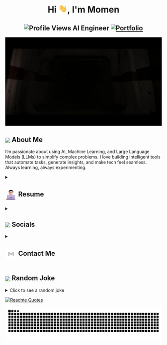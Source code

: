 <h1 align="center">Hi <img src="https://github.com/momenmian/momenmian/blob/main/icons/Hi.gif" width="28px"/>, I'm Momen</h1>
<h2 align="center">
  <img src="https://komarev.com/ghpvc/?username=momenmian&color=dc143c&style=for-the-badge" alt="Profile Views" style="height:21px;">
  AI Engineer
  <a href="https://momenmian.github.io/">
    <img src="https://img.shields.io/badge/Portfolio-543DE0?style=for-the-badge&logo=About.me&logoColor=white" alt="Portfolio" style="height:22px;">
  </a>
</h2>
<div align="center">
 <img alt="GIF" src="https://github.com/momenmian/momenmian/blob/main/icons/Darth Vader.gif" />
</div>

## <img align ='center' src="https://i.giphy.com/media/v1.Y2lkPTc5MGI3NjExdjh2dDM4bDhyYzM5NmppaHJ6dG56Mmh3bTkyanFkdWRvZ3R1cGoycSZlcD12MV9pbnRlcm5hbF9naWZfYnlfaWQmY3Q9ZQ/LOnt6uqjD9OexmQJRB/giphy.gif" width="37" /> About Me

I’m passionate about using AI, Machine Learning, and Large Language Models (LLMs) to simplify complex problems. I love building intelligent tools that automate tasks, generate insights, and make tech feel seamless. Always learning, always experimenting.
<details>
 <summary>
    <h2> 
      <img align="center" src="https://github.com/momenmian/momenmian/blob/main/icons/about.png" width="37" /> 
    Resume
    </h2>
</summary>


 <details>
  <summary><h4> <img align="center" src="https://github.com/momenmian/momenmian/blob/main/icons/academics.gif" width="29"/> Academics</h4></summary>
  <span><img src="https://img.shields.io/badge/CSE-BRAC University-1877F2?style=for-the-badge"></span>

  
</details>
 <details>
  <summary><h4> <img align="center" src="https://github.com/momenmian/momenmian/blob/main/icons/experience.gif"  width="29"/> Experience</h2></summary>

- **Associate Manager, Process Automation and R&D** at BRAC Bank PLC | September 2023 - Current
    
- **Content Creator** | April 2023 - Current
  - Technevo: Latest Technology, Artificial Intelligence, Tech Life

</details>

<details>
  <summary><h4> <img align="center" src="https://user-images.githubusercontent.com/74038190/216122041-518ac897-8d92-4c6b-9b3f-ca01dcaf38ee.png"  width="29"/> Coding Handles</h2></summary>

  [![LeetCode](https://img.shields.io/badge/LeetCode-000000?style=for-the-badge&logo=LeetCode&logoColor=#d16c06)](https://www.leetcode.com/momenmian)
  
</details>

<details>
  <summary><h4> <img align="center" src="https://github.com/momenmian/momenmian/blob/main/icons/techstack.gif"  width="29"/> Tech Stack</h2></summary>

  ### 🤖 Artificial Intelligence
  ![ChatGPT](https://img.shields.io/badge/ChatGPT-74aa9c?logo=openai&logoColor=white)
  ![Claude](https://img.shields.io/badge/Claude-D97757?logo=claude&logoColor=fff)
  ![Deepseek](https://custom-icon-badges.demolab.com/badge/Deepseek-4D6BFF?logo=deepseek&logoColor=fff)
  ![Firebase Studio](https://custom-icon-badges.demolab.com/badge/Firebase%20Studio-F66C21?logo=firebase-studio&logoColor=fff)
  ![GitHub Copilot](https://img.shields.io/badge/GitHub%20Copilot-000?logo=githubcopilot&logoColor=fff)
  ![Hugging Face](https://img.shields.io/badge/Hugging%20Face-FFD21E?logo=huggingface&logoColor=000)
  ![Google Gemini](https://img.shields.io/badge/Google%20Gemini-886FBF?logo=googlegemini&logoColor=fff)
  ![Perplexity](https://img.shields.io/badge/Perplexity-1FB8CD?logo=perplexity&logoColor=fff)
  ![v0](https://img.shields.io/badge/v0-000?logo=v0&logoColor=fff)

  #### ✏️ Blog
  ![Medium](https://img.shields.io/badge/Medium-%23000000.svg?logo=medium&logoColor=white)
  ![Substack](https://img.shields.io/badge/Substack-FF6719?logo=substack&logoColor=fff)

  ### ☁️ Cloud System
  ![Firebase](https://img.shields.io/badge/Firebase-039BE5?logo=Firebase&logoColor=white)
  ![Microsoft Azure](https://custom-icon-badges.demolab.com/badge/Microsoft%20Azure-0089D6?logo=msazure&logoColor=white)
  ![Vercel](https://img.shields.io/badge/Vercel-%23000000.svg?logo=vercel&logoColor=white)

  ### 💻 Code Editor
  ![IntelliJ IDEA](https://img.shields.io/badge/IntelliJIDEA-000000.svg?logo=intellij-idea&logoColor=white)
  ![Replit](https://img.shields.io/badge/Replit-F26207?logo=replit&logoColor=fff)
  ![Visual Studio Code](https://custom-icon-badges.demolab.com/badge/Visual%20Studio%20Code-0078d7.svg?logo=vsc&logoColor=white)
  ![Zed](https://img.shields.io/badge/Zed-white?logo=zedindustries&logoColor=084CCF)

  ### 🤝 Collaboration Tool
  ![Slack](https://img.shields.io/badge/Slack-4A154B?logo=slack&logoColor=fff)
  ![Trello](https://img.shields.io/badge/Trello-0052CC?logo=trello&logoColor=fff)

  ### ⛈️ Database
  ![Firebase](https://img.shields.io/badge/Firebase-039BE5?logo=Firebase&logoColor=white)
  ![Microsoft SQL Server](https://custom-icon-badges.demolab.com/badge/Microsoft%20SQL%20Server-CC2927?logo=mssqlserver-white&logoColor=white)
  ![MySQL](https://img.shields.io/badge/MySQL-4479A1?logo=mysql&logoColor=fff)
  ![Microsoft SQL Server](https://custom-icon-badges.demolab.com/badge/Microsoft%20SQL%20Server-CC2927?logo=mssqlserver-white&logoColor=white)
  ![Postgres](https://img.shields.io/badge/Postgres-%23316192.svg?logo=postgresql&logoColor=white)
  ![SQLite](https://img.shields.io/badge/SQLite-%2307405e.svg?logo=sqlite&logoColor=white)
  ![Supabase](https://img.shields.io/badge/Supabase-3FCF8E?logo=supabase&logoColor=fff)

  ### 📊 Data Science
  ![Google Colab](https://img.shields.io/badge/Google%20Colab-F9AB00?logo=googlecolab&logoColor=fff)
  ![Matplotlib](https://custom-icon-badges.demolab.com/badge/Matplotlib-71D291?logo=matplotlib&logoColor=fff)
  [![NumPy](https://img.shields.io/badge/NumPy-4DABCF?logo=numpy&logoColor=fff)](#)
  ![Pandas](https://img.shields.io/badge/Pandas-150458?logo=pandas&logoColor=fff)

  ### 📄 Documentation
  ![Notion](https://img.shields.io/badge/Notion-000?logo=notion&logoColor=fff)

 ### 🎓 Education
 ![Codecademy](https://img.shields.io/badge/Codecademy-%2321759B.svg?logo=codecademy&logoColor=white)
 ![Coursera](https://img.shields.io/badge/Coursera-0056D2?logo=coursera&logoColor=fff)
 ![edX](https://img.shields.io/badge/edX-02262B?logo=edx&logoColor=fff)
 ![freeCodeCamp](https://img.shields.io/badge/freeCodeCamp-0A0A23?logo=freecodecamp&logoColor=fff)
 ![GeeksForGeeks](https://img.shields.io/badge/GeeksforGeeks-298D46?logo=geeksforgeeks&logoColor=white)
 ![Khan Academy](https://img.shields.io/badge/Khan%20Academy-14BF96?logo=khanacademy&logoColor=fff)
 ![LinkedIn Learning](https://custom-icon-badges.demolab.com/badge/LinkedIn%20Learning-0A66C2?logo=linkedin-white&logoColor=fff)
 ![Pluralsight](https://img.shields.io/badge/Pluralsight-F15B2A?logo=pluralsight&logoColor=fff)
 ![Udacity](https://img.shields.io/badge/Udacity-02B3E4?logo=udacity&logoColor=fff)
 ![Udemy](https://img.shields.io/badge/Udemy-A435F0?logo=udemy&logoColor=fff)
 ![W3Schools](https://img.shields.io/badge/W3Schools-04AA6D?logo=w3schools&logoColor=fff)

 ### 🖼️ Framework
 ![Docker](https://img.shields.io/badge/Docker-2496ED?logo=docker&logoColor=fff)
 ![FastAPI](https://img.shields.io/badge/FastAPI-009485.svg?logo=fastapi&logoColor=white)
 ![Next.js](https://img.shields.io/badge/Next.js-black?logo=next.js&logoColor=white)
 ![NodeJS](https://img.shields.io/badge/Node.js-6DA55F?logo=node.js&logoColor=white)
 ![PyTorch](https://img.shields.io/badge/PyTorch-ee4c2c?logo=pytorch&logoColor=white)
 ![Svelte](https://img.shields.io/badge/Svelte-%23f1413d.svg?logo=svelte&logoColor=white)
 ![SvelteKit](https://img.shields.io/badge/SvelteKit-%23f1413d.svg?logo=svelte&logoColor=white)

### 🖥️ Operating System
![iOS](https://img.shields.io/badge/iOS-000000?&logo=apple&logoColor=white)
![Kali Linux](https://img.shields.io/badge/Kali%20Linux-557C94?logo=kalilinux&logoColor=fff)
![Linux](https://img.shields.io/badge/Linux-FCC624?logo=linux&logoColor=black)
![macOS](https://img.shields.io/badge/macOS-000000?logo=apple&logoColor=F0F0F0)
![Ubuntu](https://img.shields.io/badge/Ubuntu-E95420?logo=ubuntu&logoColor=white)
![Windows](https://custom-icon-badges.demolab.com/badge/Windows-0078D6?logo=windows11&logoColor=white)

### 📦 Package Manager
![npm](https://img.shields.io/badge/npm-CB3837?logo=npm&logoColor=fff)
![PyPI](https://img.shields.io/badge/PyPI-3775A9?logo=pypi&logoColor=fff)

### 🧑‍💻 Programming Language
![Bash](https://img.shields.io/badge/Bash-4EAA25?logo=gnubash&logoColor=fff)
![C++](https://img.shields.io/badge/C++-%2300599C.svg?logo=c%2B%2B&logoColor=white)
![Go](https://img.shields.io/badge/Go-%2300ADD8.svg?&logo=go&logoColor=white)
![Java](https://img.shields.io/badge/Java-%23ED8B00.svg?logo=openjdk&logoColor=white)
![JavaScript](https://img.shields.io/badge/JavaScript-F7DF1E?logo=javascript&logoColor=000)
![Python](https://img.shields.io/badge/Python-3776AB?logo=python&logoColor=fff)
![Rust](https://img.shields.io/badge/Rust-%23000000.svg?e&logo=rust&logoColor=white)

### 📱 Social Media
![GitLab](https://img.shields.io/badge/GitLab-FC6D26?logo=gitlab&logoColor=fff)
![Slack](https://img.shields.io/badge/Slack-4A154B?logo=slack&logoColor=fff)
![Stack Overflow](https://img.shields.io/badge/-Stack%20Overflow-FE7A16?logo=stack-overflow&logoColor=white)
 
### 🔖 Version Control
![Git](https://img.shields.io/badge/Git-F05032?logo=git&logoColor=fff)
</details>

  ### Leetcode
  <div align="center">
  <a href="https://leetcode.com/binarysolver">
  <img height="316" src="https://leetcard.jacoblin.cool/momenmian?theme=dark&font=Ubuntu&cache=14400&ext=contest&sheets=https://gist.githubusercontent.com/binarysolver/5e715e284c89cace8f5fa09f7fb930b8/raw/ec0be570f114124b1a2156a660d67baa0ab5639d/leetcode_stats_card.css" alt="Binary Solver Leetcode Stats"/>
  </a>
 </div>

  
  ### GitHub
  <div align="center">

   ![](https://github-readme-stats.vercel.app/api?username=momenmian&theme=tokyonight&hide_border=false&include_all_commits=true&count_private=false)<br/>
   ![](https://github-readme-streak-stats.herokuapp.com/?user=momenmian&theme=tokyonight&hide_border=false)<br/>
   ![](https://github-readme-stats.vercel.app/api/top-langs/?username=momenmian&theme=tokyonight&hide_border=false&include_all_commits=true&count_private=false&layout=compact)<br/>
   ![](https://github-readme-activity-graph.vercel.app/graph?username=momenmian&theme=tokyo-night)

  </div>
</details>

<details>
  <summary><h2> <img align ='center' src='https://i.giphy.com/media/v1.Y2lkPTc5MGI3NjExaGtqdDdwN2oyNWJ4czlncHBkamJxaHcxYmVmcXY3a3I3MjRmYjBrbCZlcD12MV9pbnRlcm5hbF9naWZfYnlfaWQmY3Q9ZQ/kmUvauX8TMWg0OsqKW/giphy.gif' width ='37' /> Socials</h2></summary>

<div style="display: flex; flex-direction: column; justify-content: center; align-items: center; ">
  <a href="https://github.com/momenmian">
    <img align="center" src="https://github.com/momenmian/momenmian/blob/main/icons/GitHub.gif" width="70"/>
  </a>
  <a href="https://linkedin.com/in/momenmian">
    <img align="center" src="https://github.com/momenmian/momenmian/blob/main/icons/LinkedIn.gif" width="70"/>
  </a>
</div>

  
</details>


<details>
  <summary><h2> <img align="center" src="https://github.com/momenmian/momenmian/blob/main/icons/Contact.gif" width="37"/> Contact Me</h2></summary>
  <p>
    <i>You can reach out to me via</i>
    <a href="mailto:mohammadmomenmian@hotmail.com">
      <img align="center" src="https://github.com/momenmian/momenmian/blob/main/icons/Gmail.gif" width="100"/>
    </a>
  </p>
</details>

## <img align ='center' src='https://media2.giphy.com/media/UQDSBzfyiBKvgFcSTw/giphy.gif?cid=ecf05e47p3cd513axbek3f56ti3jzizq8hincw20jauyyfyw&rid=giphy.gif' width ='37' /> Random Joke 

<details>
  <summary>Click to see a random joke</summary>
  <div align="center">
   
  ![Jokes Card](https://readme-jokes.vercel.app/api?theme=halloween)
  
  </div>
</details>

[![Readme Quotes](https://quotes-github-readme.vercel.app/api?type=horizontal&theme=dark)](https://github.com/piyushsuthar/github-readme-quotes)

<div align="center">
  <picture>
    <source media="(prefers-color-scheme: dark)" srcset="https://github.com/momenmian/momenmian/blob/output/github-contribution-grid-snake-dark.svg">
    <source media="(prefers-color-scheme: light)" srcset="https://github.com/momenmian/momenmian/blob/output/github-contribution-grid-snake.svg">
    <img alt="github contribution grid snake animation" src="https://github.com/momenmian/momenmian/blob/output/github-contribution-grid-snake.svg">
  </picture>
</div>
